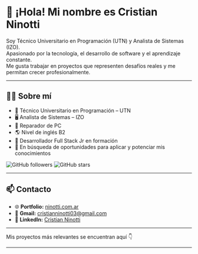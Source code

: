 # 👋 ¡Hola! Mi nombre es Cristian Ninotti  

Soy Técnico Universitario en Programación (UTN) y Analista de Sistemas (IZO).  
Apasionado por la tecnología, el desarrollo de software y el aprendizaje constante.  
Me gusta trabajar en proyectos que representen desafíos reales y me permitan crecer profesionalmente.  

---

## 👨‍💻 Sobre mí

- 🧠 Técnico Universitario en Programación – UTN  
- 🖥️ Analista de Sistemas – IZO  
- 🧰 Reparador de PC  
- 🌎 Nivel de inglés B2  
- 🚀 Desarrollador Full Stack Jr en formación  
- 💼 En búsqueda de oportunidades para aplicar y potenciar mis conocimientos  

![GitHub followers](https://img.shields.io/github/followers/TU_USUARIO?style=flat)
![GitHub stars](https://img.shields.io/github/stars/TU_USUARIO?affiliations=OWNER%2CCOLLABORATOR)

---

## 📫 Contacto

- 🌐 **Portfolio:** [ninotti.com.ar](https://ninotti.com.ar)  
- 📧 **Gmail:** [cristianninotti03@gmail.com](mailto:cristianninotti03@gmail.com)  
- 💼 **LinkedIn:** [Cristian Ninotti](https://www.linkedin.com/in/cristian-ninotti) 

---

Mis proyectos más relevantes se encuentran aquí 👇

---


